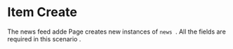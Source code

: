# Item Create

The news feed adde Page creates new instances of `news `. All the fields are required in this scenario . 

